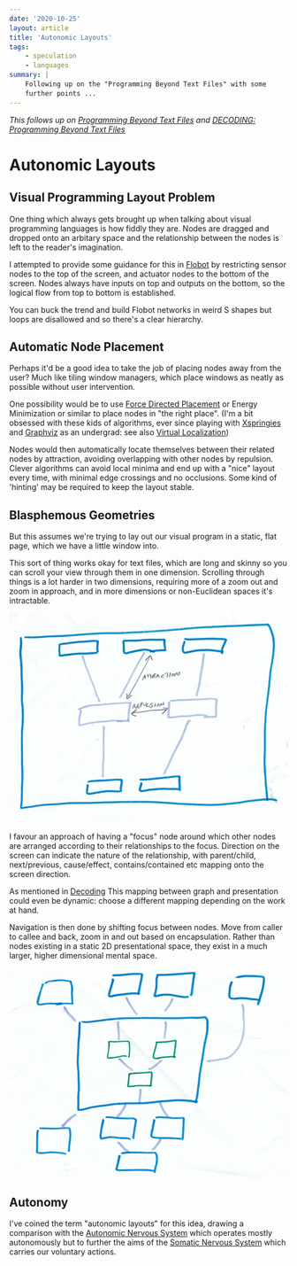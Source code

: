 ```yaml
---
date: '2020-10-25'
layout: article
title: 'Autonomic Layouts'
tags:
    - speculation
    - languages
summary: |
    Following up on the "Programming Beyond Text Files" with some
    further points ...
---
```


*This follows up on [Programming Beyond Text Files](/art/programming-beyond-text-files/)
and [DECODING: Programming Beyond Text Files](/art/decoding-programming-beyond-text-files/)*

# Autonomic Layouts

## Visual Programming Layout Problem

One thing which always gets brought up when talking about visual programming
languages is how fiddly they are.  Nodes are dragged and dropped onto an arbitary
space and the relationship between the nodes is left to the reader's imagination.

I attempted to provide some guidance for this in 
[Flobot](/art/flobot-graphical-dataflow-language-for-robots/) by
restricting sensor nodes to the top of the screen, and actuator nodes to the bottom
of the screen.  Nodes always have inputs on top and outputs on the bottom, so the
logical flow from top to bottom is established.

You can buck the trend and build Flobot networks in weird S shapes but loops
are disallowed and so there's a clear hierarchy. 

## Automatic Node Placement

Perhaps it'd be a good idea to take the job of placing nodes away from 
the user?  Much like tiling window managers, which place windows as 
neatly as possible without user intervention.

One possibility would be to use
[Force Directed Placement](https://en.wikipedia.org/wiki/Force-directed_graph_drawing) 
or Energy Minimization or similar to place nodes in "the right place".
(I'm a bit obsessed with these kids of algorithms, ever since playing with
[Xspringies](https://web.archive.org/web/20130330210456/http://www.cs.rutgers.edu/~decarlo/software.html) and [Graphviz](https://graphviz.org/) as an undergrad: see also [Virtual Localization](https://nick.zoic.org/art/virtual-localization/))

Nodes would then automatically locate themselves between their
related nodes by attraction,
avoiding overlapping with other nodes by repulsion.
Clever algorithms can avoid local minima and end up with a "nice"
layout every time, with minimal edge crossings and no occlusions.
Some kind of 'hinting' may be required to keep the layout
stable.

## Blasphemous Geometries

But this assumes we're trying to lay out our visual program in
a static, flat page, which we have a little window into.

This sort of thing works okay for text files, which are long and
skinny so you can scroll your view through them in one dimension.
Scrolling through things is a lot harder in two dimensions,
requiring more of a zoom out and zoom in approach, and in more
dimensions or non-Euclidean spaces it's intractable.

![diagram1](img/diagram1.jpg)

I favour an approach of having a "focus" node around which other
nodes are arranged according to their relationships to the focus.
Direction on the screen can indicate the nature of the relationship,
with parent/child, next/previous, cause/effect, contains/contained
etc mapping onto the screen direction.

As mentioned in [Decoding](/art/decoding-programming-beyond-text-files/)
This mapping between graph and presentation could even be dynamic:
choose a different mapping depending on the work at hand.

Navigation is then done by shifting focus between nodes.  Move from caller
to callee and back, zoom in and out based on encapsulation.
Rather than nodes existing in a static 2D presentational space, they exist in a
much larger, higher dimensional mental space.

![diagram2](img/diagram2.jpg)

## Autonomy

I've coined the term "autonomic layouts" for this idea,
drawing a comparison with the
[Autonomic Nervous System](https://en.wikipedia.org/wiki/Autonomic_nervous_system)
which operates mostly autonomously but to further the 
aims of the [Somatic Nervous System](https://en.wikipedia.org/wiki/Somatic_nervous_system) which carries our voluntary actions.



